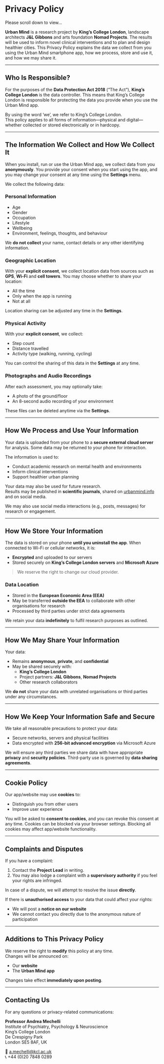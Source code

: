 # Privacy Policy

Please scroll down to view...

**Urban Mind** is a research project by **King’s College London**, landscape architects **J&L Gibbons** and arts foundation **Nomad Projects**. The results will be used to inform novel clinical interventions and to plan and design healthier cities. This Privacy Policy explains the data we collect from you using the Urban Mind smartphone app, how we process, store and use it, and how we may share it.

---

## Who Is Responsible?

For the purposes of the **Data Protection Act 2018** (“The Act”), **King’s College London** is the data controller. This means that King’s College London is responsible for protecting the data you provide when you use the Urban Mind app.

By using the word ‘we’, we refer to King’s College London.  
This policy applies to all forms of information—physical and digital—whether collected or stored electronically or in hardcopy.

---

## The Information We Collect and How We Collect It

When you install, run or use the Urban Mind app, we collect data from you **anonymously**. You provide your consent when you start using the app, and you may change your consent at any time using the **Settings** menu.

We collect the following data:

### Personal Information

- Age  
- Gender  
- Occupation  
- Lifestyle  
- Wellbeing  
- Environment, feelings, thoughts, and behaviour  

We **do not collect** your name, contact details or any other identifying information.

### Geographic Location

With your **explicit consent**, we collect location data from sources such as **GPS**, **Wi-Fi** and **cell towers**. You may choose whether to share your location:

- All the time  
- Only when the app is running  
- Not at all  

Location sharing can be adjusted any time in the **Settings**.

### Physical Activity

With your **explicit consent**, we collect:

- Step count  
- Distance travelled  
- Activity type (walking, running, cycling)

You can control the sharing of this data in the **Settings** at any time.

### Photographs and Audio Recordings

After each assessment, you may optionally take:

- A photo of the ground/floor  
- An 8-second audio recording of your environment

These files can be deleted anytime via the **Settings**.

---

## How We Process and Use Your Information

Your data is uploaded from your phone to a **secure external cloud server** for analysis. Some data may be returned to your phone for interaction.

The information is used to:

- Conduct academic research on mental health and environments  
- Inform clinical interventions  
- Support healthier urban planning  

Your data may also be used for future research.  
Results may be published in **scientific journals**, shared on [urbanmind.info](https://www.urbanmind.info) and on social media.

We may also use social media interactions (e.g., posts, messages) for research or engagement.

---

## How We Store Your Information

The data is stored on your phone **until you uninstall the app**. When connected to Wi-Fi or cellular networks, it is:

- **Encrypted** and uploaded to our servers  
- Stored securely on **King’s College London servers** and **Microsoft Azure**

> We reserve the right to change our cloud provider.

### Data Location

- Stored in the **European Economic Area (EEA)**
- May be transferred **outside the EEA** to collaborate with other organisations for research
- Processed by third parties under strict data agreements

We retain your data **indefinitely** to fulfil research purposes as outlined.

---

## How We May Share Your Information

Your data:

- Remains **anonymous**, **private**, and **confidential**
- May be shared securely with:
  - **King’s College London**
  - Project partners: **J&L Gibbons**, **Nomad Projects**
  - Other research collaborators

We **do not** share your data with unrelated organisations or third parties under any circumstances.

---

## How We Keep Your Information Safe and Secure

We take all reasonable precautions to protect your data:

- Secure networks, servers and physical facilities  
- Data encrypted with **256-bit advanced encryption** via Microsoft Azure

We will ensure any third parties we share data with have appropriate **privacy** and **security policies**. Third-party use is governed by **data sharing agreements**.

---

## Cookie Policy

Our app/website may use **cookies** to:

- Distinguish you from other users  
- Improve user experience  

You will be asked to **consent to cookies**, and you can revoke this consent at any time. Cookies can be blocked via your browser settings. Blocking all cookies may affect app/website functionality.

---

## Complaints and Disputes

If you have a complaint:

1. Contact the **Project Lead** in writing.
2. You may also lodge a complaint with a **supervisory authority** if you feel your rights are infringed.

In case of a dispute, we will attempt to resolve the issue **directly**.

If there is **unauthorised access** to your data that could affect your rights:

- We will post a **notice on our website**
- We cannot contact you directly due to the anonymous nature of participation

---

## Additions to This Privacy Policy

We reserve the right to **modify** this policy at any time.  
Changes will be announced on:

- Our **website**
- The **Urban Mind app**

Changes take effect **immediately upon posting**.

---

## Contacting Us

For any questions or privacy-related communications:

**Professor Andrea Mechelli**  
Institute of Psychiatry, Psychology & Neuroscience  
King’s College London  
De Crespigny Park  
London SE5 8AF, UK  

📧 [a.mechelli@kcl.ac.uk](mailto:a.mechelli@kcl.ac.uk)  
📞 +44 (0)20 7848 0289
